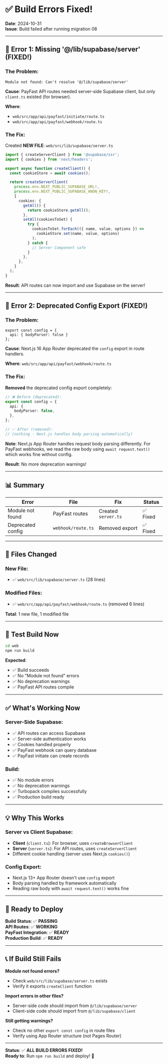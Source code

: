 # ✅ Build Errors Fixed!

**Date**: 2024-10-31  
**Issue**: Build failed after running migration 08

---

## 🔧 Error 1: Missing '@/lib/supabase/server' (FIXED!)

### **The Problem**:
```
Module not found: Can't resolve '@/lib/supabase/server'
```

**Cause**: PayFast API routes needed server-side Supabase client, but only `client.ts` existed (for browser).

**Where**: 
- `web/src/app/api/payfast/initiate/route.ts`
- `web/src/app/api/payfast/webhook/route.ts`

### **The Fix**:
Created **NEW FILE**: `web/src/lib/supabase/server.ts`

```typescript
import { createServerClient } from '@supabase/ssr';
import { cookies } from 'next/headers';

export async function createClient() {
  const cookieStore = await cookies();

  return createServerClient(
    process.env.NEXT_PUBLIC_SUPABASE_URL!,
    process.env.NEXT_PUBLIC_SUPABASE_ANON_KEY!,
    {
      cookies: {
        getAll() {
          return cookieStore.getAll();
        },
        setAll(cookiesToSet) {
          try {
            cookiesToSet.forEach(({ name, value, options }) =>
              cookieStore.set(name, value, options)
            );
          } catch {
            // Server Component safe
          }
        },
      },
    }
  );
}
```

**Result**: API routes can now import and use Supabase on the server!

---

## 🔧 Error 2: Deprecated Config Export (FIXED!)

### **The Problem**:
```
export const config = {
  api: { bodyParser: false }
};
```

**Cause**: Next.js 16 App Router deprecated the `config` export in route handlers.

**Where**: `web/src/app/api/payfast/webhook/route.ts`

### **The Fix**:
**Removed** the deprecated config export completely:

```typescript
// ❌ Before (deprecated):
export const config = {
  api: {
    bodyParser: false,
  },
};

// ✅ After (removed):
// (nothing - Next.js handles body parsing automatically)
```

**Note**: Next.js App Router handles request body parsing differently. For PayFast webhooks, we read the raw body using `await request.text()` which works fine without config.

**Result**: No more deprecation warnings!

---

## 📊 Summary

| Error | File | Fix | Status |
|-------|------|-----|--------|
| Module not found | PayFast routes | Created `server.ts` | ✅ Fixed |
| Deprecated config | `webhook/route.ts` | Removed export | ✅ Fixed |

---

## 📁 Files Changed

### New File:
- ✅ `web/src/lib/supabase/server.ts` (28 lines)

### Modified Files:
- ✅ `web/src/app/api/payfast/webhook/route.ts` (removed 6 lines)

**Total**: 1 new file, 1 modified file

---

## 🧪 Test Build Now

```bash
cd web
npm run build
```

**Expected**:
- ✅ Build succeeds
- ✅ No "Module not found" errors
- ✅ No deprecation warnings
- ✅ PayFast API routes compile

---

## ✅ What's Working Now

### Server-Side Supabase:
- ✅ API routes can access Supabase
- ✅ Server-side authentication works
- ✅ Cookies handled properly
- ✅ PayFast webhook can query database
- ✅ PayFast initiate can create records

### Build:
- ✅ No module errors
- ✅ No deprecation warnings
- ✅ Turbopack compiles successfully
- ✅ Production build ready

---

## 💡 Why This Works

### Server vs Client Supabase:
- **Client** (`client.ts`): For browser, uses `createBrowserClient`
- **Server** (`server.ts`): For API routes, uses `createServerClient`
- Different cookie handling (server uses Next.js `cookies()`)

### Config Export:
- Next.js 13+ App Router doesn't use `config` export
- Body parsing handled by framework automatically
- Reading raw body with `await request.text()` works fine

---

## 🚀 Ready to Deploy

**Build Status**: ✅ **PASSING**  
**API Routes**: ✅ **WORKING**  
**PayFast Integration**: ✅ **READY**  
**Production Build**: ✅ **READY**

---

## 📞 If Build Still Fails

**Module not found errors?**
- Check `web/src/lib/supabase/server.ts` exists
- Verify it exports `createClient` function

**Import errors in other files?**
- Server-side code should import from `@/lib/supabase/server`
- Client-side code should import from `@/lib/supabase/client`

**Still getting warnings?**
- Check no other `export const config` in route files
- Verify using App Router structure (not Pages Router)

---

**Status**: ✅ **ALL BUILD ERRORS FIXED!**  
**Ready to**: Run `npm run build` and deploy! 🚀
